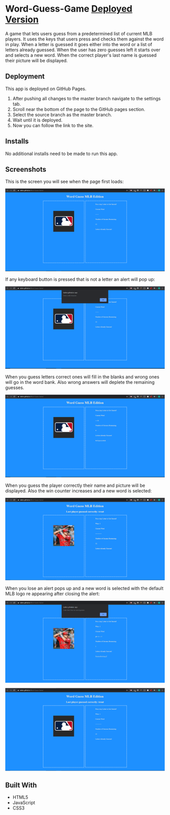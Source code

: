 # Word-Guess-Game [Deployed Version](https://kailers.github.io/Word-Guess-Game/)

A game that lets users guess from a predetermined list of current MLB players. It uses the keys that users press and checks them against the word in play. When a letter is guessed it goes either into the word or a list of letters already guessed. When the user has zero guesses left it starts over and selects a new word. When the correct player's last name is guessed their picture will be displayed.

## Deployment 
This app is deployed on GitHub Pages.
1. After pushing all changes to the master branch navigate to the settings tab.
1. Scroll near the bottom of the page to the GitHub pages section.
1. Select the source branch as the master branch.
1. Wait until it is deployed.
1. Now you can follow the link to the site.

## Installs
No additional installs need to be made to run this app.

## Screenshots

This is the screen you will see when the page first loads:

![Starting Screen](/assets/Images/startingscreen.png)

If any keyboard button is pressed that is not a letter an alert will pop up:

![Invalid button](/assets/Images/invalidinput.png)

When you guess letters correct ones will fill in the blanks and wrong ones will go in the word bank. Also wrong answers will deplete the remaining guesses.

![Example Guesses](/assets/Images/guesses.png)

When you guess the player correctly their name and picture will be displayed. Also the win counter increases and a new word is selected:

![Win](/assets/Images/win.png)

When you lose an alert pops up and a new word is selected with the default MLB logo re appearing after closing the alert:

![loss](/assets/Images/loss.png)

![After alert closes loss scren](/assets/Images/loss2.png)

## Built With 
* HTML5
* JavaScript 
* CSS3
